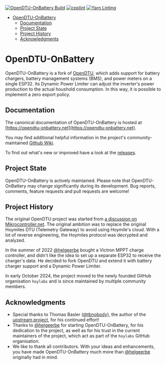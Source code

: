 [![OpenDTU-OnBattery Build](https://github.com/hoylabs/OpenDTU-OnBattery/actions/workflows/build.yml/badge.svg)](https://github.com/hoylabs/OpenDTU-OnBattery/actions/workflows/build.yml)
[![cpplint](https://github.com/hoylabs/OpenDTU-OnBattery/actions/workflows/cpplint.yml/badge.svg)](https://github.com/hoylabs/OpenDTU-OnBattery/actions/workflows/cpplint.yml)
[![Yarn Linting](https://github.com/hoylabs/OpenDTU-OnBattery/actions/workflows/yarnlint.yml/badge.svg)](https://github.com/hoylabs/OpenDTU-OnBattery/actions/workflows/yarnlint.yml)
<!---
disabled while "create release badge" action is broken, see .github/build.yml
![GitHub tag (latest SemVer)](https://img.shields.io/endpoint?url=https://gist.githubusercontent.com/helgeerbe/68b47cc8c8994d04ab3a4fa9d8aee5e6/raw/openDTUcoreRelease.json)
--->

- [OpenDTU-OnBattery](#opendtu-onbattery)
  - [Documentation](#documentation)
  - [Project State](#project-state)
  - [Project History](#project-history)
  - [Acknowledgments](#acknowledgments)

# OpenDTU-OnBattery

OpenDTU-OnBattery is a fork of [OpenDTU](https://github.com/tbnobody/OpenDTU),
which adds support for battery chargers, battery management systems (BMS), and
power meters on a single ESP32. Its Dynamic Power Limiter can adjust the
inverter's power production to the actual houshold consumption. In this way, it
is possible to implement a zero export policy.

## Documentation

The canonical documentation of OpenDTU-OnBattery is hosted at
[https://opendtu-onbattery.net](https://opendtu-onbattery.net).

You may find additional helpful information in the project's
community-maintained [Github
Wiki](https://github.com/hoylabs/OpenDTU-OnBattery/wiki).

To find out what's new or improved have a look at the
[releases](https://github.com/hoylabs/OpenDTU-OnBattery/releases).

## Project State

OpenDTU-OnBattery is actively maintained. Please note that OpenDTU-OnBattery
may change significantly during its development. Bug reports, comments, feature
requests and pull requests are welcome!

## Project History

The original OpenDTU project was started from [a discussion on
Mikrocontroller.net](https://www.mikrocontroller.net/topic/525778). The
original ambition was to replace the original Hoymiles DTU (Telemetry Gateway)
to avoid using Hoymile's cloud. With a lot of reverse engineering, the Hoymiles
protocol was decrypted and analyzed.

In the summer of 2022 [@helgeerbe](https://github.com/helgeerbe) bought a
Victron MPPT charge controller, and didn't like the idea to set up a separate
ESP32 to receive the charger's data. He decided to fork OpenDTU and extend it
with battery charger support and a Dynamic Power Limiter.

In early October 2024, the project moved to the newly founded GitHub
organisation `hoylabs` and is since maintained by multiple community members.

## Acknowledgments

* Special thanks to Thomas Basler ([@tbnobody](https://github.com/tbnobody)),
  the author of the [upstream project](https://github.com/tbnobody/OpenDTU),
  for his continued effort!
* Thanks to [@helgeerbe](https://github.com/helgeerbe) for starting
  OpenDTU-OnBattery, for his dedication to the project, as well as for his
  trust in the current maintainers of the project, which act as part of the
  `hoylabs` GitHub organisation.
* We like to thank all contributors. With your ideas and enhancements, you have
  made OpenDTU-OnBattery much more than
  [@helgeerbe](https://github.com/helgeerbe) originally had in mind.
